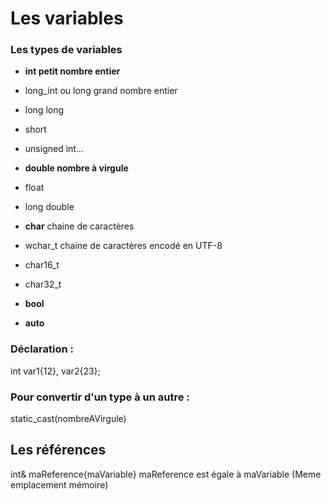 # Les variables

### Les types de variables

* **int      petit nombre entier**
* long_int ou long    grand nombre entier
* long long
* short
* unsigned int...

* **double   nombre à virgule**
* float
* long double

* **char** chaine de caractères
* wchar_t chaine de caractères encodé en UTF-8
* char16_t
* char32_t

* **bool**

* **auto**

### Déclaration :
int var1{12}, var2{23};

### Pour convertir d'un type à un autre :

static_cast<int>(nombreAVirgule)

## Les références

int& maReference{maVariable} maReference est égale à maVariable (Meme emplacement mémoire)

